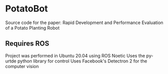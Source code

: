 # PotatoBot
Source code for the paper: Rapid Development and Performance Evaluation of a Potato Planting Robot


## Requires ROS
Project was performed in Ubuntu 20.04 using ROS Noetic
Uses the py-urtde python library for control
Uses Facebook's Detectron 2 for the computer vision
